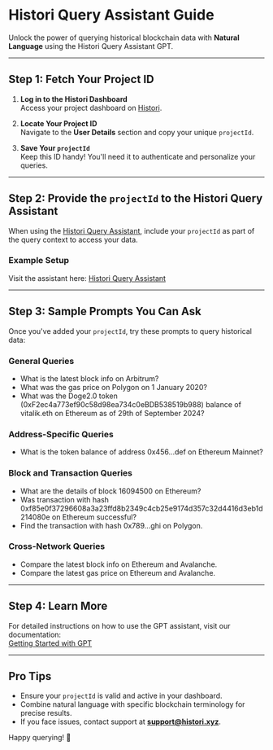 # Histori Query Assistant Guide  

Unlock the power of querying historical blockchain data with **Natural Language** using the Histori Query Assistant GPT.

---

## Step 1: Fetch Your Project ID  

1. **Log in to the Histori Dashboard**  
   Access your project dashboard on [Histori](https://histori.xyz).  

2. **Locate Your Project ID**  
   Navigate to the **User Details** section and copy your unique `projectId`.  

3. **Save Your `projectId`**  
   Keep this ID handy! You'll need it to authenticate and personalize your queries.  

---

## Step 2: Provide the `projectId` to the Histori Query Assistant  

When using the [Histori Query Assistant]( https://chatgpt.com/g/g-6735c71f43c081908d3729de9504cc67-histori-query-assistant), include your `projectId` as part of the query context to access your data.  

### Example Setup  
Visit the assistant here: [Histori Query Assistant](https://chatgpt.com/g/g-6735c71f43c081908d3729de9504cc67-histori-query-assistant)  

---

## Step 3: Sample Prompts You Can Ask  

Once you've added your `projectId`, try these prompts to query historical data:  

### General Queries  
- What is the latest block info on Arbitrum?
- What was the gas price on Polygon on 1 January 2020?
- What was the Doge2.0 token (0xF2ec4a773ef90c58d98ea734c0eBDB538519b988) balance of vitalik.eth on Ethereum as of 29th of September 2024?

### Address-Specific Queries  
- What is the token balance of address 0x456...def on Ethereum Mainnet?  

### Block and Transaction Queries  
- What are the details of block 16094500 on Ethereum?
- Was transaction with hash 0xf85e0f37296608a3a23ffd8b2349c4cb25e9174d357c32d4416d3eb1d214080e on Ethereum successful?
- Find the transaction with hash 0x789...ghi on Polygon.

### Cross-Network Queries  
- Compare the latest block info on Ethereum and Avalanche.
- Compare the latest gas price on Ethereum and Avalanche.

---

## Step 4: Learn More  

For detailed instructions on how to use the GPT assistant, visit our documentation:  
[Getting Started with GPT](https://docs.histori.xyz/start/gpt)  

---

## Pro Tips  

- Ensure your `projectId` is valid and active in your dashboard.  
- Combine natural language with specific blockchain terminology for precise results.  
- If you face issues, contact support at **support@histori.xyz**.  

Happy querying! 🚀  
